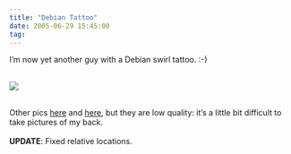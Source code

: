 ```yaml
---
title: "Debian Tattoo"
date: 2005-06-29 15:45:00
tag: 
---
```

<p>I&#8217;m now yet another guy with a Debian swirl tattoo. :-)<br/><br/></p>
<a target="_blank" href="http://www.damog.net/files/pics/tatoo01.jpg"><img vspace="0" hspace="0" border="0" src="http://www.damog.net/files/pics/tatuaje-mini-01.jpg"/></a><br/><br/><p>
Other pics <a target="_blank" href="http://www.damog.net/files/pics/tatoo02.jpg">here</a> and <a target="_blank" href="http://www.damog.net/files/pics/tatoo03.jpg">here</a>, but they are low quality: it&#8217;s a little bit difficult to take pictures of my back.<br/><br/><strong>UPDATE</strong>: Fixed relative locations.<br/><br/><br/></p>
